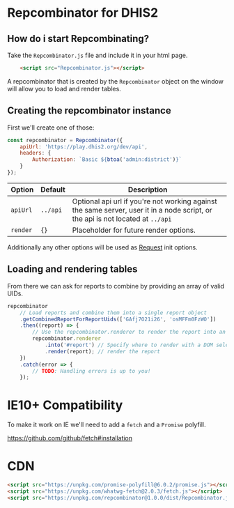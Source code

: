 # Repcombinator for DHIS2

## How do i start Repcombinating?

Take the `Repcombinator.js` file and include it in your html page.
```html
    <script src="Repcombinator.js"></script>
```

A repcombinator that is created by the `Repcombinator` object on the window will allow you to load and render tables.

## Creating the repcombinator instance

First we'll create one of those:
```js
const repcombinator = Repcombinator({ 
    apiUrl: 'https://play.dhis2.org/dev/api',
    headers: { 
        Authorization: `Basic ${btoa('admin:district')}` 
    } 
});
```

| Option | Default | Description |
|--------|----------| ---------|
| `apiUrl` |`../api` | Optional api url if you're not working against the same server, user it in a node script, or the api is not located at `../api` | 
| `render` | `{}` | Placeholder for future render options. | 

Additionally any other options will be used as [Request](https://developer.mozilla.org/en-US/docs/Web/API/Request/Request) init options.

## Loading and rendering tables

From there we can ask for reports to combine by providing an array of valid UIDs.

```js
repcombinator
    // Load reports and combine them into a single report object
    .getCombinedReportForReportUids(['GAfj7O21i26', 'osMFFm0FzWO'])
    .then((report) => {
        // Use the repcombinator.renderer to render the report into an element with the ID `report`
        repcombinator.renderer
            .into('#report') // Specify where to render with a DOM selector
            .render(report); // render the report
    })
    .catch(error => {
        // TODO: Handling errors is up to you!
    });
```

# IE10+ Compatibility

To make it work on IE we'll need to add a `fetch` and a `Promise` polyfill.

https://github.com/github/fetch#installation

# CDN

```html
<script src="https://unpkg.com/promise-polyfill@6.0.2/promise.js"></script>
<script src="https://unpkg.com/whatwg-fetch@2.0.3/fetch.js"></script>
<script src="https://unpkg.com/repcombinator@1.0.0/dist/Repcombinator.js"></script>
```